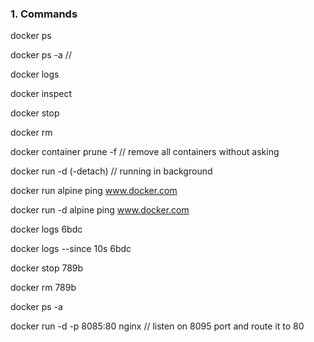 ### 1. Commands

docker ps 

docker ps -a // 

docker logs 

docker inspect

docker stop 

docker rm

docker container prune -f //  remove all containers without asking

docker run -d (-detach) // running in background

docker run alpine ping www.docker.com

docker run -d alpine ping www.docker.com

docker logs 6bdc

docker logs --since 10s 6bdc

docker stop 789b

docker rm 789b

docker ps -a

docker run -d -p 8085:80 nginx // listen on 8095 port and route it to 80
